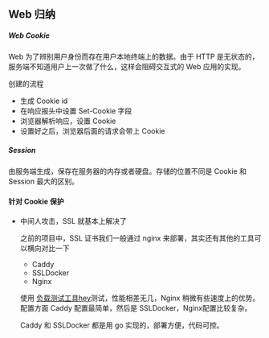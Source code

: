 ## Web 归纳

##### Web Cookie

 Web 为了辨别用户身份而存在用户本地终端上的数据。由于 HTTP 是无状态的，服务端不知道用户上一次做了什么，这样会阻碍交互式的 Web 应用的实现。

创建的流程

* 生成 Cookie id
* 在响应报头中设置 Set-Cookie 字段
* 浏览器解析响应，设置 Cookie
* 设置好之后，浏览器后面的请求会带上 Cookie 

##### Session

由服务端生成，保存在服务器的内存或者硬盘。存储的位置不同是 Cookie 和 Session 最大的区别。



#### 针对 Cookie 保护

* 中间人攻击，SSL 就基本上解决了

  之前的项目中，SSL 证书我们一般通过 nginx 来部署，其实还有其他的工具可以横向对比一下

  * Caddy 
  * SSLDocker
  * Nginx

  使用 [负载测试工具hey](https://github.com/rakyll/hey)测试，性能相差无几，Nginx 稍微有些速度上的优势。配置方面 Caddy 配置最简单，然后是 SSLDocker，Nginx配置比较复杂。

  Caddy 和 SSLDocker 都是用 go 实现的，部署方便，代码可控。